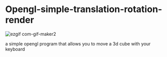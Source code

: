 # Opengl-simple-translation-rotation-render

![ezgif com-gif-maker2](https://user-images.githubusercontent.com/89361982/130409344-de97f526-a09d-4b89-88c0-d4e49a9acb00.gif)


a simple opengl program that allows you to move a 3d cube with your keyboard

